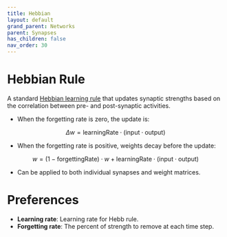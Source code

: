 ```yaml
---
title: Hebbian
layout: default
grand_parent: Networks
parent: Synapses
has_children: false
nav_order: 30
---
```


# Hebbian Rule

A standard [Hebbian learning rule](https://en.wikipedia.org/wiki/Hebbian_theory) that updates synaptic strengths based on the correlation between pre- and post-synaptic activities.  
  
- When the forgetting rate is zero, the update is:  

$$
\Delta w = \text{learningRate} \cdot (\text{input} \cdot \text{output})
$$  

- When the forgetting rate is positive, weights decay before the update:  

$$
w = (1 - \text{forgettingRate}) \cdot w + \text{learningRate} \cdot (\text{input} \cdot \text{output})
$$  

- Can be applied to both individual synapses and weight matrices.

# Preferences
- **Learning rate**: Learning rate for Hebb rule.
- **Forgetting rate**: The percent of strength to remove at each time step.
